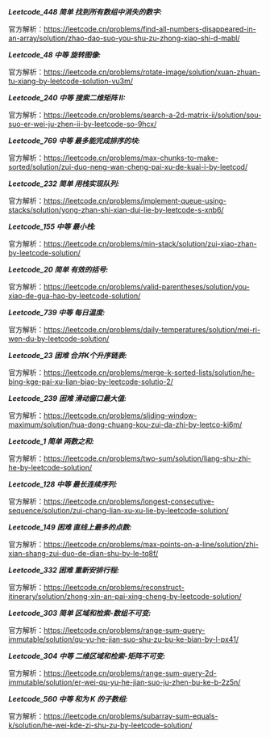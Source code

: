 **_Leetcode_448 简单 找到所有数组中消失的数字:_**

官方解析：https://leetcode.cn/problems/find-all-numbers-disappeared-in-an-array/solution/zhao-dao-suo-you-shu-zu-zhong-xiao-shi-d-mabl/

**_Leetcode_48 中等 旋转图像:_**

官方解析：https://leetcode.cn/problems/rotate-image/solution/xuan-zhuan-tu-xiang-by-leetcode-solution-vu3m/

**_Leetcode_240 中等 搜索二维矩阵 II:_**

官方解析：https://leetcode.cn/problems/search-a-2d-matrix-ii/solution/sou-suo-er-wei-ju-zhen-ii-by-leetcode-so-9hcx/

**_Leetcode_769 中等 最多能完成排序的块:_**

官方解析：https://leetcode.cn/problems/max-chunks-to-make-sorted/solution/zui-duo-neng-wan-cheng-pai-xu-de-kuai-i-by-leetcod/

**_Leetcode_232 简单 用栈实现队列:_**

官方解析：https://leetcode.cn/problems/implement-queue-using-stacks/solution/yong-zhan-shi-xian-dui-lie-by-leetcode-s-xnb6/

**_Leetcode_155 中等 最小栈:_**

官方解析：https://leetcode.cn/problems/min-stack/solution/zui-xiao-zhan-by-leetcode-solution/

**_Leetcode_20 简单 有效的括号:_**

官方解析：https://leetcode.cn/problems/valid-parentheses/solution/you-xiao-de-gua-hao-by-leetcode-solution/

**_Leetcode_739 中等 每日温度:_**

官方解析：https://leetcode.cn/problems/daily-temperatures/solution/mei-ri-wen-du-by-leetcode-solution/

**_Leetcode_23 困难 合并K个升序链表:_**

官方解析：https://leetcode.cn/problems/merge-k-sorted-lists/solution/he-bing-kge-pai-xu-lian-biao-by-leetcode-solutio-2/

**_Leetcode_239 困难 滑动窗口最大值:_**

官方解析：https://leetcode.cn/problems/sliding-window-maximum/solution/hua-dong-chuang-kou-zui-da-zhi-by-leetco-ki6m/

**_Leetcode_1 简单 两数之和:_**

官方解析：https://leetcode.cn/problems/two-sum/solution/liang-shu-zhi-he-by-leetcode-solution/

**_Leetcode_128 中等 最长连续序列:_**

官方解析：https://leetcode.cn/problems/longest-consecutive-sequence/solution/zui-chang-lian-xu-xu-lie-by-leetcode-solution/

**_Leetcode_149 困难 直线上最多的点数:_**

官方解析：https://leetcode.cn/problems/max-points-on-a-line/solution/zhi-xian-shang-zui-duo-de-dian-shu-by-le-tq8f/

**_Leetcode_332 困难 重新安排行程:_**

官方解析：https://leetcode.cn/problems/reconstruct-itinerary/solution/zhong-xin-an-pai-xing-cheng-by-leetcode-solution/

**_Leetcode_303 简单 区域和检索-数组不可变:_**

官方解析：https://leetcode.cn/problems/range-sum-query-immutable/solution/qu-yu-he-jian-suo-shu-zu-bu-ke-bian-by-l-px41/

**_Leetcode_304 中等 二维区域和检索-矩阵不可变:_**

官方解析：https://leetcode.cn/problems/range-sum-query-2d-immutable/solution/er-wei-qu-yu-he-jian-suo-ju-zhen-bu-ke-b-2z5n/

**_Leetcode_560 中等 和为 K 的子数组:_**

官方解析：https://leetcode.cn/problems/subarray-sum-equals-k/solution/he-wei-kde-zi-shu-zu-by-leetcode-solution/